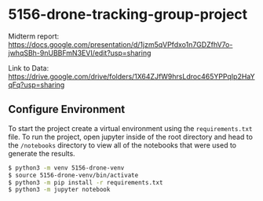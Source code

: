 # 5156-drone-tracking-group-project
Midterm report: https://docs.google.com/presentation/d/1jzm5qVPfdxo1n7GDZfhV7o-jwhqSBh-9nUBBFmN3EVI/edit?usp=sharing

Link to Data: https://drive.google.com/drive/folders/1X64ZJfW9hrsLdroc465YPPqIp2HaYqFq?usp=sharing

## Configure Environment

To start the project create a virtual environment using the `requirements.txt` file. To run the project, open jupyter inside of the root directory and head to the `/notebooks` directory to view all of the notebooks that were used to generate the results. 

```bash
$ python3 -m venv 5156-drone-venv
$ source 5156-drone-venv/bin/activate
$ python3 -m pip install -r requirements.txt
$ python3 -m jupyter notebook
```